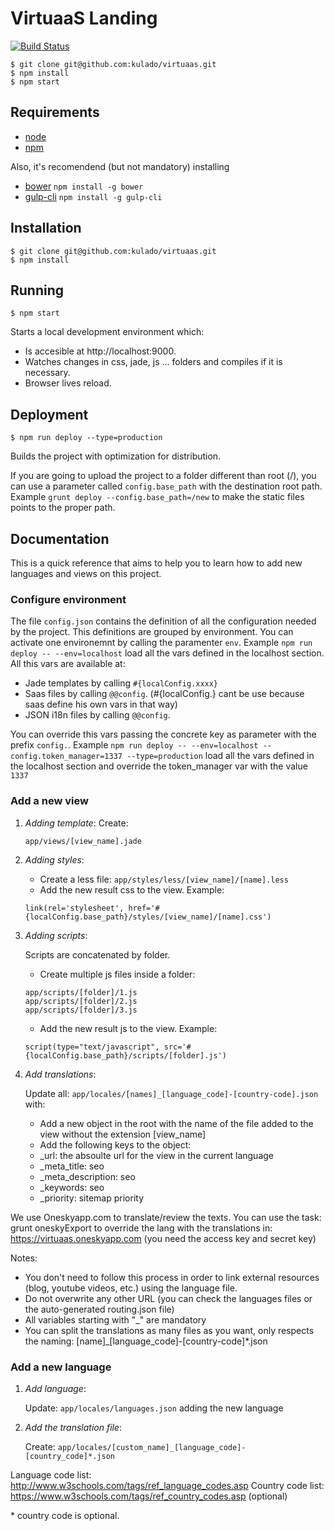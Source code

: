 # VirtuaaS Landing
[![Build Status](https://travis-ci.org/kulado/virtuaas.svg?branch=develop)](https://travis-ci.org/kulado/virtuaas)

```
$ git clone git@github.com:kulado/virtuaas.git
$ npm install
$ npm start
```

## Requirements
* [node](http://nodejs.org/)
* [npm](https://docs.npmjs.com/)

Also, it's recomendend (but not mandatory) installing
* [bower](http://bower.io/) `npm install -g bower`
* [gulp-cli](http://gulpjs.com/) `npm install -g gulp-cli`

## Installation
```
$ git clone git@github.com:kulado/virtuaas.git
$ npm install
```

## Running
```
$ npm start
```

Starts a local development environment which:
* Is accesible at http://localhost:9000.
* Watches changes in css, jade, js ... folders and compiles if it is necessary.
* Browser lives reload.

## Deployment
```
$ npm run deploy --type=production
```

Builds the project with optimization for distribution.

If you are going to upload the project to a folder different than root (/), you can use a parameter called `config.base_path` with the destination root path. Example `grunt deploy --config.base_path=/new` to make the static files points to the proper path.

## Documentation
This is a quick reference that aims to help you to learn how to add new languages and views on this project.

### Configure environment

The file `config.json` contains the definition of all the configuration needed by the project. This definitions are grouped by environment. You can activate one environemnt by calling the paramenter `env`. Example `npm run deploy -- --env=localhost` load all the vars defined in the localhost section. All this vars are available at:

* Jade templates by calling `#{localConfig.xxxx}`
* Saas files by calling `@@config`. (#{localConfig.} cant be use because saas define his own vars in that way)
* JSON i18n files by calling `@@config`.

You can override this vars passing the concrete key as parameter with the prefix `config.`. Example `npm run deploy -- --env=localhost --config.token_manager=1337 --type=production` load all the vars defined in the localhost section and override the token_manager var with the value `1337`

### Add a new view

1. *Adding template*: Create:

    `app/views/[view_name].jade`

2. *Adding styles*:

    - Create a less file: `app/styles/less/[view_name]/[name].less`
    - Add the new result css to the view. Example:
    ```
    link(rel='stylesheet', href='#{localConfig.base_path}/styles/[view_name]/[name].css')
    ```

3. *Adding scripts*:

    Scripts are concatenated by folder.
    - Create multiple js files inside a folder:
    ```
    app/scripts/[folder]/1.js
    app/scripts/[folder]/2.js
    app/scripts/[folder]/3.js
    ```
    - Add the new result js to the view. Example:
     ```
    script(type="text/javascript", src='#{localConfig.base_path}/scripts/[folder].js')
    ```

4. *Add translations*:

    Update all: `app/locales/[names]_[language_code]-[country-code].json` with:

    - Add a new object in the root with the name of the file added to the view without the extension [view_name]
    - Add the following keys to the object:
     - _url: the absoulte url for the view in the current language
     - _meta_title: seo
     - _meta_description: seo
     - _keywords: seo
     - _priority: sitemap priority

We use Oneskyapp.com to translate/review the texts. You can use the task: grunt oneskyExport to override the lang with the translations in: https://virtuaas.oneskyapp.com (you need the access key and secret key)

Notes:

* You don't need to follow this process in order to link external resources (blog, youtube videos, etc.) using the language file.
* Do not overwrite any other URL (you can check the languages files or the auto-generated routing.json file)
* All variables starting with "_" are mandatory
* You can split the translations as many files as you want, only respects the naming: [name]_[language_code]-[country-code]*.json

### Add a new language
1. *Add language*:

    Update: `app/locales/languages.json` adding the new language

2. *Add the translation file*:

    Create: `app/locales/[custom_name]_[language_code]-[country_code]*.json`

Language code list: http://www.w3schools.com/tags/ref_language_codes.asp
Country code list: https://www.w3schools.com/tags/ref_country_codes.asp (optional)

\* country code is optional.